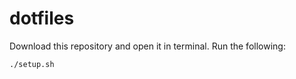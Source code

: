 # dotfiles

Download this repository and open it in terminal. Run the following:
```
./setup.sh
```

